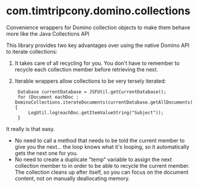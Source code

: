com.timtripcony.domino.collections
==================================

Convenience wrappers for Domino collection objects to make them behave more like the Java Collections API

This library provides two key advantages over using the native Domino API to iterate collections:

1. It takes care of all recycling for you. You don't have to remember to recycle each collection member before retrieving the next.
2. Iterable wrappers allow collections to be very tersely iterated:

        Database currentDatabase = JSFUtil.getCurrentDatabase();
        for (Document eachDoc : DominoCollections.iterateDocuments(currentDatabase.getAllDocuments())) {
            LogUtil.log(eachDoc.getItemValueString("Subject"));
        }

It really is that easy.

- No need to call a method that needs to be told the current member to give you the next... the loop knows what it's looping, so it automatically gets the next one for you.
- No need to create a duplicate "temp" variable to assign the next collection member to in order to be able to recycle the current member. The collection cleans up after itself, so you can focus on the document content, not on manually deallocating memory.
